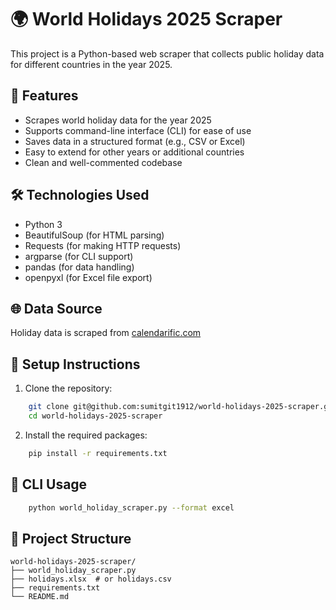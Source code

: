 # 🌍 World Holidays 2025 Scraper

This project is a Python-based web scraper that collects public holiday data for different countries in the year 2025.

## 🚀 Features

- Scrapes world holiday data for the year 2025
- Supports command-line interface (CLI) for ease of use
- Saves data in a structured format (e.g., CSV or Excel)
- Easy to extend for other years or additional countries
- Clean and well-commented codebase

## 🛠️ Technologies Used

- Python 3
- BeautifulSoup (for HTML parsing)
- Requests (for making HTTP requests)
- argparse (for CLI support)
- pandas (for data handling)
- openpyxl (for Excel file export)

## 🌐 Data Source

Holiday data is scraped from [calendarific.com](https://calendarific.com)

## 🔧 Setup Instructions

1. Clone the repository:
```bash
    git clone git@github.com:sumitgit1912/world-holidays-2025-scraper.git
    cd world-holidays-2025-scraper
```

2. Install the required packages:
```bash
    pip install -r requirements.txt
```

## 🧰 CLI Usage
```bash
    python world_holiday_scraper.py --format excel
```

## 📁 Project Structure
```plaintext
world-holidays-2025-scraper/
├── world_holiday_scraper.py
├── holidays.xlsx  # or holidays.csv
├── requirements.txt
└── README.md

